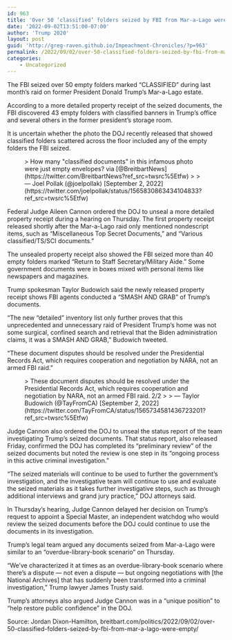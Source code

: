 ```yaml
---
id: 963
title: 'Over 50 ‘classified’ folders seized by FBI from Mar-a-Lago were empty'
date: '2022-09-02T13:51:00-07:00'
author: 'Trump 2020'
layout: post
guid: 'http://greg-raven.github.io/Impeachment-Chronicles/?p=963'
permalink: /2022/09/02/over-50-classified-folders-seized-by-fbi-from-mar-a-lago-were-empty/
categories:
    - Uncategorized
---
```


The FBI seized over 50 empty folders marked “CLASSIFIED” during last month’s raid on former President Donald Trump’s Mar-a-Lago estate.

According to a more detailed property receipt of the seized documents, the FBI discovered 43 empty folders with classified banners in Trump’s office and several others in the former president’s storage room.

It is uncertain whether the photo the DOJ recently released that showed classified folders scattered across the floor included any of the empty folders the FBI seized.

<figure class="wp-block-embed is-type-rich is-provider-twitter wp-block-embed-twitter"><div class="wp-block-embed__wrapper">> How many "classified documents" in this infamous photo were just empty envelopes?<https://t.co/FG57kZe7wI> via [@BreitbartNews](https://twitter.com/BreitbartNews?ref_src=twsrc%5Etfw)
> 
> — Joel Pollak (@joelpollak) [September 2, 2022](https://twitter.com/joelpollak/status/1565830863434104833?ref_src=twsrc%5Etfw)

<script async="" charset="utf-8" src="https://platform.twitter.com/widgets.js"></script></div></figure>Federal Judge Aileen Cannon ordered the DOJ to unseal a more detailed property receipt during a hearing on Thursday. The first property receipt released shortly after the Mar-a-Lago raid only mentioned nondescript items, such as “Miscellaneous Top Secret Documents,” and “Various classified/TS/SCI documents.”

The unsealed property receipt also showed the FBI seized more than 40 empty folders marked “Return to Staff Secretary/Military Aide.” Some government documents were in boxes mixed with personal items like newspapers and magazines.

Trump spokesman Taylor Budowich said the newly released property receipt shows FBI agents conducted a “SMASH AND GRAB” of Trump’s documents.

“The new “detailed” inventory list only further proves that this unprecedented and unnecessary raid of President Trump’s home was not some surgical, confined search and retrieval that the Biden administration claims, it was a SMASH AND GRAB,” Budowich tweeted.

“These document disputes should be resolved under the Presidential Records Act, which requires cooperation and negotiation by NARA, not an armed FBI raid.”

<figure class="wp-block-embed is-type-rich is-provider-twitter wp-block-embed-twitter"><div class="wp-block-embed__wrapper">> These document disputes should be resolved under the Presidential Records Act, which requires cooperation and negotiation by NARA, not an armed FBI raid. 2/2
> 
> — Taylor Budowich (@TayFromCA) [September 2, 2022](https://twitter.com/TayFromCA/status/1565734581436723201?ref_src=twsrc%5Etfw)

<script async="" charset="utf-8" src="https://platform.twitter.com/widgets.js"></script></div></figure>Judge Cannon also ordered the DOJ to unseal the status report of the team investigating Trump’s seized documents. That status report, also released Friday, confirmed the DOJ has completed its “preliminary review” of the seized documents but noted the review is one step in its “ongoing process in this active criminal investigation.”

“The seized materials will continue to be used to further the government’s investigation, and the investigative team will continue to use and evaluate the seized materials as it takes further investigative steps, such as through additional interviews and grand jury practice,” DOJ attorneys said.

In Thursday’s hearing, Judge Cannon delayed her decision on Trump’s request to appoint a Special Master, an independent watchdog who would review the seized documents before the DOJ could continue to use the documents in its investigation.

Trump’s legal team argued any documents seized from Mar-a-Lago were similar to an “overdue-library-book scenario” on Thursday.

“We’ve characterized it at times as an overdue-library-book scenario where there’s a dispute — not even a dispute — but ongoing negotiations with \[the National Archives\] that has suddenly been transformed into a criminal investigation,” Trump lawyer James Trusty said.

Trump’s attorneys also argued Judge Cannon was in a “unique position” to “help restore public confidence” in the DOJ.

Source: Jordan Dixon-Hamilton, breitbart.com/politics/2022/09/02/over-50-classified-folders-seized-by-fbi-from-mar-a-lago-were-empty/